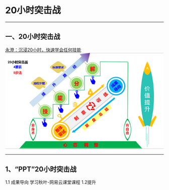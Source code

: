 # 20小时突击战
**********


## 一、20小时突击战

[永澄：沉浸20小时，快速学会任何技能](https://mp.weixin.qq.com/s/9POtlnof4xXhe-o6qItJrQ)
![](./_image/微信截图_20170715144939.png)
****
## 1、“PPT”20小时突击战
1.1 成果导向
学习秋叶-网易云课堂课程
1.2提升





